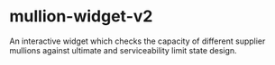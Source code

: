 # mullion-widget-v2
An interactive widget which checks the capacity of different supplier mullions against ultimate and serviceability limit state design.
